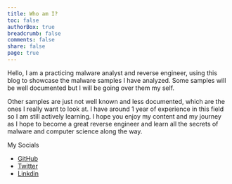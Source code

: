 ```yaml
---
title: Who am I?
toc: false
authorBox: true
breadcrumb: false
comments: false
share: false
page: true
---
```


Hello, I am a practicing malware analyst and reverse engineer, using this blog to showcase the malware samples I have analyzed. Some samples will be well documented but I will be going over them my self.

Other samples are just not well known and less documented, which are the ones I really want to look at. I have around 1 year of experience in this field so I am still actively learning. I hope you enjoy my content and my journey as I hope to become a great reverse engineer and learn all the secrets of malware and computer science along the way.

My Socials

* [GitHub](https://github.com/ByridianBlack)
* [Twitter](https://twitter.com/ByridianBlack)
* [Linkdin](https://www.linkedin.com/in/philip-okoh-a16733232/)


